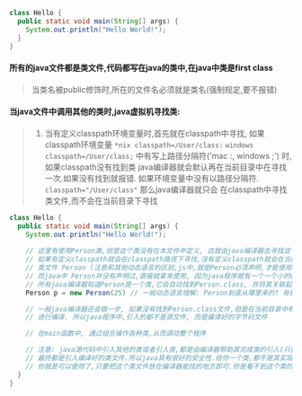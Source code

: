 ```java
class Hello {
  public static void main(String[] args) {
    System.out.println("Hello World!");
  }
}
```

#### 所有的java文件都是类文件,代码都写在java的类中,在java中类是first class
> 当类名被public修饰时,所在的文件名必须就是类名(强制规定,要不报错)

#### 当java文件中调用其他的类时,java虚拟机寻找类: 
> 1. 当有定义classpath环境变量时,首先就在classpath中寻找, 如果classpath环境变量
> `*nix classpath=/User/class:` `windows classpath=/User/class;` 中有写上路径分隔符('mac :, windows ;') 时,如果classpath没有找到类
> java编译器就会默认再在当前目录中在寻找一次.如果没有找到就报错. 如果环境变量中没有以路径分隔符. `classpath="/User/class"` 那么java编译器就只会
> 在classpath中寻找类文件,而不会在当前目录下寻找

```java
class Hello {
  public static void main(String[] args) {
    System.out.println("Hello World!");
    
    // 这里有使用Person类,但是这个类没有在本文件中定义, 这就由java编译器去寻找这个类Person.
    // 如果有定义classpath就会在classpath路径下寻找,没有定义classpath就会在当前路径下寻找
    // 类文件 Person (注意和其他动态语言的区别,js中,就是Person必须声明,才能使用)
    // 而java中 Person并没有声明过,直接就拿来使用, 因为java程序就有一个一个小的class文件组成的.
    // 所有java编译器知道Person是一个类,它会自动找到Person.class, 并将其关联起来.这就是编译链接
    Person p = new Person(25) // 一般动态语言理解: Person到底从哪里来的? 有编译器自动去某一路径下寻找编译好的字节码文件Person.class, 找到了然后在编译进来

    // 一般java编译器还会做一步, 如果没有找到Person.class文件,但是在当前目录中有找到Person.java源文件,那么编译器就再多做一步将找到的源文件
    // 进行编译. 所以java程序中,引入的都不是源文件, 而是编译好的字节码文件

    // 在main函数中, 通过组合操作各种类,从而调动整个程序

    // 注意: java源代码中引入其他的类或者引入类,都是由编译器帮助其完成类的引入(只要告诉好编译器去哪里寻找类文件即可)
    // 最终都是引入编译好的类文件.所以java具有很好的安全性.给你一个类,都不是其实现源文件.而是编译好的一个类文件(字节码,二进制)
    // 你就是可以使用了,只要把这个类文件放在编译器能找的地方即可.你是看不到这个类的具体实现的.你只要知道使用即可.
  }
}
```

